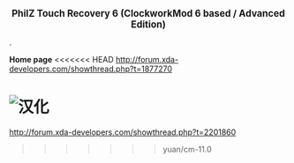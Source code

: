 __<center><big>PhilZ Touch Recovery 6 (ClockworkMod 6 based / Advanced Edition)</big></center>__

.

__Home page__
<<<<<<< HEAD
http://forum.xda-developers.com/showthread.php?t=1877270

![汉化](http://ww1.sinaimg.cn/large/624b7226tw1edy1o4x42xj20u81hcten.jpg)
=======
http://forum.xda-developers.com/showthread.php?t=2201860
>>>>>>> yuan/cm-11.0
